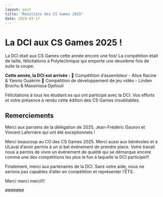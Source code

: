 ```yaml
---
layout: post
title: "Résultats des CS Games 2025"
date: 2024-03-17
---
```


# La DCI aux CS Games 2025 !

La DCI était aux CS Games cette année encore une fois! La compétition était de taille, félicitations à Polytechnique qui emporte une deuxième fois de suite la coupe.

**Cette année, la DCI est arrivée :**
🥇 Compétition d’assembleur - Alice Racine & Yannis Ouakrim
🥉 Compétition de développement de jeu vidéo - Linden Brochu & Massinissa Djellouli

Félicitations à tous les étudiant\.es qui ont participé avec la DCI. Vos efforts et votre présence à rendu cette édition des CS Games inoubliables.

## Remerciements

Merci aux parrains de la délégation de 2025, Jean-Frédéric Gauron et Vincent Laferrière qui ont été exceptionnels !

Merci beaucoup au CO des CS Games 2025. Merci aussi aux bénévoles et à ULaval d’avoir permis à un si bel événement de prendre place. Votre travail nous a permis de vivre un événement de qualité qui se démarque encore comme une des compétitions les plus le fun à laquelle la DCI participe!!!

Finalement, merci aux partenaires de la DCI. Sans votre aide, nous ne serions pas capables d’aller en compétition et représenter l’ÉTS.

Merci merci merci!!!

#######




